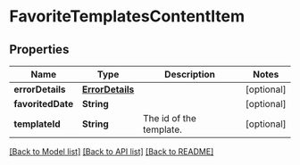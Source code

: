 # FavoriteTemplatesContentItem

## Properties
Name | Type | Description | Notes
------------ | ------------- | ------------- | -------------
**errorDetails** | [**ErrorDetails**](ErrorDetails.md) |  | [optional] 
**favoritedDate** | **String** |  | [optional] 
**templateId** | **String** | The id of the template. | [optional] 

[[Back to Model list]](../README.md#documentation-for-models) [[Back to API list]](../README.md#documentation-for-api-endpoints) [[Back to README]](../README.md)


